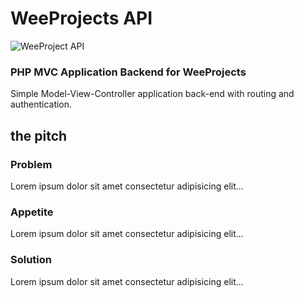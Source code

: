 #  WeeProjects API
![WeeProject API](/imgs/weeprojects-homepage.jpg)
### PHP MVC Application Backend for WeeProjects

Simple Model-View-Controller application back-end with routing and authentication.



## the pitch

### Problem
Lorem ipsum dolor sit amet consectetur adipisicing elit...


### Appetite
Lorem ipsum dolor sit amet consectetur adipisicing elit...



### Solution
Lorem ipsum dolor sit amet consectetur adipisicing elit...


